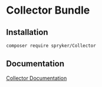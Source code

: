 # Collector Bundle

## Installation

```
composer require spryker/Collector
```

## Documentation

[Collector Documentation](https://spryker.github.io/collector/index.html)




